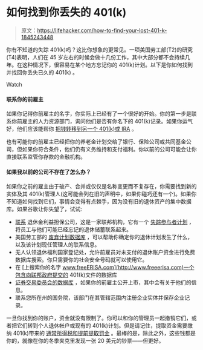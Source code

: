 # 如何找到你丢失的 401(k)

> 原文：<https://lifehacker.com/how-to-find-your-lost-401-k-1845243448>

你有不知道的失踪 401(k)吗？这比你想象的更常见。一项美国劳工部(T2)的研究(T4)表明，人们在 45 岁左右的时候会做十几份工作，其中大部分都不会持续几年。在这种情况下，很容易在某个地方忘记你的 401(k)计划。以下是你如何找到并找回你丢失已久的 401(k) 。

Watch

#### **联系你的前雇主**

如果你记得你前雇主的名字，你实际上已经有了一个很好的开始。你的第一步是联系你前雇主的人力资源部门，询问他们是否有你名下的 401(k)记录。如果你运气好，他们应该能帮你 [把钱转移到另一个 401(k)或 IRA](https://twocents.lifehacker.com/what-to-consider-before-rolling-over-your-401-k-1704632133) 。

也有可能你的前雇主已经把你的养老金计划交给了银行、保险公司或共同基金公司，但如果你符合条件，他们仍有义务维持和支付福利。你以前的公司可能会让你直接联系监管你存款的金融机构。

#### 如果我以前的公司不存在了怎么办？

如果你之前的雇主由于破产、合并或仅仅是名称变更而不复存在，你需要找到新的实体及其 401(k)管理人(这可能会列在旧的声明中，如果你碰巧还有一个)。如果你不知道如何找到它们，事情会变得有点棘手，因为没有旧的退休资产的集中数据库。如果谷歌让你失望了，试试:

*   [联系](https://www.pbgc.gov/wr/missingp/help-with-missing-participant-search#:~:text=To%20find%20out%20if%20PBGC,%2D800%2D400%2D7242.) 退休金利益担保公司，这是一家联邦机构，它有一个 [失踪参与者计划](https://www.pbgc.gov/prac/missing-participants-program) ，将员工与他们可能已经忘记的退休储蓄联系起来。
*   美国劳工部的 [废弃计划数据库](https://www.askebsa.dol.gov/AbandonedPlanSearch) ，可以帮助你确定你的退休计划发生了什么，以及该计划现任管理人的联系信息。
*   无人认领退休福利国家登记处，允许前雇员对未支付的退休账户资金进行免费数据库搜索。你只需要你的社会安全号码就可以使用它。
*   在 [上搜索你的名字 www.freeERISA.com](http://www.freeerisa.com)一个包含向联邦政府提交的 401(k)文件的数据库
*   [证券交易委员会的数据库](https://www.sec.gov/reportspubs/investor-publications/investorpubscompanieshtm.html) ，如果你的前雇主公开上市，其中会有关于他们的信息。
*   联系您所在州的国务院，该部门在其管辖范围内注册企业实体并保存企业记录。

一旦你找到你的账户，资金就没有限制了。你可以和你的管理员一起撤销它们，或者把它们转到个人退休帐户或现有的 401(k)计划。但是请记住，提取资金需要缴纳 401(k)带来的 [通常所得税和提前提取罚金](https://twocents.lifehacker.com/when-is-it-okay-to-borrow-from-your-ira-or-401k-1845229083) 。最棒的是，除此之外，这些钱都是你的，就像在你的冬季夹克里发现一张 20 美元的钞票——但更好。
